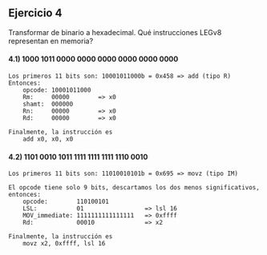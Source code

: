 ## Ejercicio 4
Transformar de binario a hexadecimal. Qué instrucciones LEGv8 representan en memoria?

#### 4.1) 1000 1011 0000 0000 0000 0000 0000 0000
```
Los primeros 11 bits son: 10001011000b = 0x458 => add (tipo R)
Entonces:
    opcode: 10001011000
    Rm:     00000        => x0
    shamt:  000000
    Rn:     00000        => x0
    Rd:     00000        => x0

Finalmente, la instrucción es
    add x0, x0, x0
```

#### 4.2) 1101 0010 1011 1111 1111 1111 1110 0010
```
Los primeros 11 bits son: 11010010101b = 0x695 => movz (tipo IM)

El opcode tiene solo 9 bits, descartamos los dos menos significativos, entonces:
    opcode:        110100101
    LSL:           01                 => lsl 16
    MOV_immediate: 1111111111111111   => 0xffff
    Rd:            00010              => x2

Finalmente, la instrucción es 
    movz x2, 0xffff, lsl 16
```